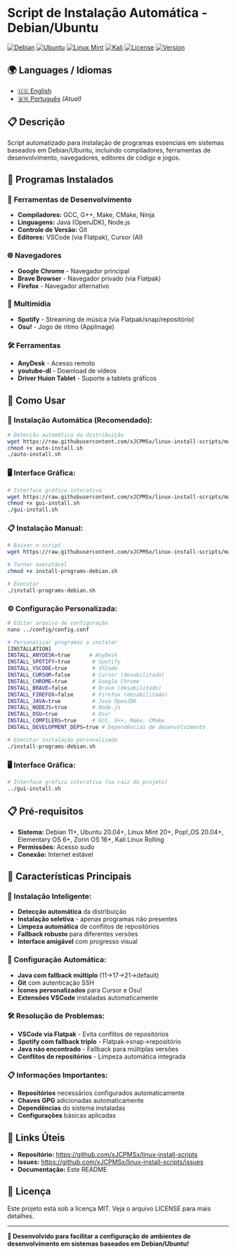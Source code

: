 # Script de Instalação Automática - Debian/Ubuntu

[![Debian](https://img.shields.io/badge/Debian-Supported-red.svg)](https://www.debian.org/)
[![Ubuntu](https://img.shields.io/badge/Ubuntu-Supported-orange.svg)](https://ubuntu.com/)
[![Linux Mint](https://img.shields.io/badge/Linux%20Mint-Supported-green.svg)](https://linuxmint.com/)
[![Kali](https://img.shields.io/badge/Kali-Supported-purple.svg)](https://www.kali.org/)
[![License](https://img.shields.io/badge/License-MIT-yellow.svg)](LICENSE)
[![Version](https://img.shields.io/badge/Version-1.0--beta-orange.svg)](https://github.com/xJCPMSx/linux-install-scripts)

## 🌍 Languages / Idiomas

- [🇺🇸 English](README-EN.md)
- [🇧🇷 Português](README.md) *(Atual)*

## 📋 Descrição
Script automatizado para instalação de programas essenciais em sistemas baseados em Debian/Ubuntu, incluindo compiladores, ferramentas de desenvolvimento, navegadores, editores de código e jogos.

## 🎯 Programas Instalados

### 🔧 **Ferramentas de Desenvolvimento**
- **Compiladores:** GCC, G++, Make, CMake, Ninja
- **Linguagens:** Java (OpenJDK), Node.js
- **Controle de Versão:** Git
- **Editores:** VSCode (via Flatpak), Cursor (AI)

### 🌐 **Navegadores**
- **Google Chrome** - Navegador principal
- **Brave Browser** - Navegador privado (via Flatpak)
- **Firefox** - Navegador alternativo

### 🎵 **Multimídia**
- **Spotify** - Streaming de música (via Flatpak/snap/repositório)
- **Osu!** - Jogo de ritmo (AppImage)

### 🛠️ **Ferramentas**
- **AnyDesk** - Acesso remoto
- **youtube-dl** - Download de vídeos
- **Driver Huion Tablet** - Suporte a tablets gráficos

## 🚀 Como Usar

### **🎯 Instalação Automática (Recomendado):**
```bash
# Detecção automática da distribuição
wget https://raw.githubusercontent.com/xJCPMSx/linux-install-scripts/main/auto-install.sh
chmod +x auto-install.sh
./auto-install.sh
```

### **🖥️ Interface Gráfica:**
```bash
# Interface gráfica interativa
wget https://raw.githubusercontent.com/xJCPMSx/linux-install-scripts/main/gui-install.sh
chmod +x gui-install.sh
./gui-install.sh
```

### **📋 Instalação Manual:**
```bash
# Baixar o script
wget https://raw.githubusercontent.com/xJCPMSx/linux-install-scripts/main/debian/install-programs-debian.sh

# Tornar executável
chmod +x install-programs-debian.sh

# Executar
./install-programs-debian.sh
```


### **⚙️ Configuração Personalizada:**
```bash
# Editar arquivo de configuração
nano ../config/config.conf

# Personalizar programas a instalar
[INSTALLATION]
INSTALL_ANYDESK=true      # AnyDesk
INSTALL_SPOTIFY=true       # Spotify
INSTALL_VSCODE=true        # VSCode
INSTALL_CURSOR=false       # Cursor (desabilitado)
INSTALL_CHROME=true        # Google Chrome
INSTALL_BRAVE=false        # Brave (desabilitado)
INSTALL_FIREFOX=false      # Firefox (desabilitado)
INSTALL_JAVA=true          # Java OpenJDK
INSTALL_NODEJS=true        # Node.js
INSTALL_OSU=true           # Osu!
INSTALL_COMPILERS=true     # GCC, G++, Make, CMake
INSTALL_DEVELOPMENT_DEPS=true # Dependências de desenvolvimento

# Executar instalação personalizada
./install-programs-debian.sh
```

### **🖥️ Interface Gráfica:**
```bash
# Interface gráfica interativa (na raiz do projeto)
../gui-install.sh
```


## 📋 Pré-requisitos
- **Sistema:** Debian 11+, Ubuntu 20.04+, Linux Mint 20+, Pop!_OS 20.04+, Elementary OS 6+, Zorin OS 16+, Kali Linux Rolling
- **Permissões:** Acesso sudo
- **Conexão:** Internet estável

## 🎯 Características Principais

### **🚀 Instalação Inteligente:**
- **Detecção automática** da distribuição
- **Instalação seletiva** - apenas programas não presentes
- **Limpeza automática** de conflitos de repositórios
- **Fallback robusto** para diferentes versões
- **Interface amigável** com progresso visual

### **🔧 Configuração Automática:**
- **Java com fallback múltiplo** (11→17→21→default)
- **Git** com autenticação SSH
- **Ícones personalizados** para Cursor e Osu!
- **Extensões VSCode** instaladas automaticamente

### **🛠️ Resolução de Problemas:**
- **VSCode via Flatpak** - Evita conflitos de repositórios
- **Spotify com fallback triplo** - Flatpak→snap→repositório
- **Java não encontrado** - Fallback para múltiplas versões
- **Conflitos de repositórios** - Limpeza automática integrada

### **📋 Informações Importantes:**
- **Repositórios** necessários configurados automaticamente
- **Chaves GPG** adicionadas automaticamente
- **Dependências** do sistema instaladas
- **Configurações** básicas aplicadas

## 🔗 Links Úteis
- **Repositório:** https://github.com/xJCPMSx/linux-install-scripts
- **Issues:** https://github.com/xJCPMSx/linux-install-scripts/issues
- **Documentação:** Este README

## 📄 Licença
Este projeto está sob a licença MIT. Veja o arquivo LICENSE para mais detalhes.

---
**🎉 Desenvolvido para facilitar a configuração de ambientes de desenvolvimento em sistemas baseados em Debian/Ubuntu!**
